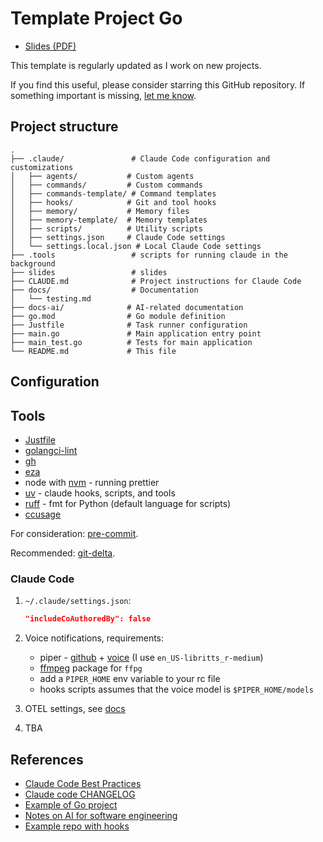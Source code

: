 # Template Project Go

- [Slides (PDF)](slides/slides.pdf)

This template is regularly updated as I work on new projects.

If you find this useful, please consider starring this GitHub repository. If something important is missing, [let me know](https://wbarczynski.pl).

## Project structure

```
.
├── .claude/               # Claude Code configuration and customizations
│   ├── agents/           # Custom agents
│   ├── commands/         # Custom commands
│   ├── commands-template/ # Command templates
│   ├── hooks/            # Git and tool hooks
│   ├── memory/           # Memory files
│   ├── memory-template/  # Memory templates
│   ├── scripts/          # Utility scripts
│   ├── settings.json     # Claude Code settings
│   └── settings.local.json # Local Claude Code settings
├── .tools                 # scripts for running claude in the background
├── slides                 # slides
├── CLAUDE.md              # Project instructions for Claude Code
├── docs/                  # Documentation
│   └── testing.md
├── docs-ai/              # AI-related documentation
├── go.mod                # Go module definition
├── Justfile              # Task runner configuration
├── main.go               # Main application entry point
├── main_test.go          # Tests for main application
└── README.md             # This file
```

## Configuration

## Tools

- [Justfile](https://github.com/casey/just)
- [golangci-lint](https://github.com/golangci/golangci-lint)
- [gh](https://cli.github.com/)
- [eza](https://github.com/eza-community/eza)
- node with [nvm](https://github.com/nvm-sh/nvm) - running prettier
- [uv](https://docs.astral.sh/uv/) - claude hooks, scripts, and tools
- [ruff](https://docs.astral.sh/ruff/installation/) - fmt for Python (default language for scripts)
- [ccusage](https://github.com/ryoppippi/ccusage)

For consideration: [pre-commit](https://pre-commit.com/).

Recommended: [git-delta](https://github.com/dandavison/delta).

### Claude Code

1. `~/.claude/settings.json`:

   ```json
   "includeCoAuthoredBy": false
   ```

2. Voice notifications, requirements:
   - piper - [github](https://github.com/rhasspy/piper/releases) + [voice](https://rhasspy.github.io/piper-samples/) (I use `en_US-libritts_r-medium`)
   - [ffmpeg](https://ffmpeg.org/download.html) package for `ffpg`
   - add a `PIPER_HOME` env variable to your rc file
   - hooks scripts assumes that the voice model is `$PIPER_HOME/models`

3. OTEL settings, see [docs](https://docs.anthropic.com/en/docs/claude-code/monitoring-usage)

4. TBA

## References

- [Claude Code Best Practices](https://www.anthropic.com/engineering/claude-code-best-practices)
- [Claude code CHANGELOG](https://github.com/anthropics/claude-code/blob/main/CHANGELOG.md)
- [Example of Go project](https://github.com/fwojciec/pgarrow/)
- [Notes on AI for software engineering](https://github.com/wojciech12/notes_ai_for_software_engineering/tree/main)
- [Example repo with hooks](https://github.com/disler/claude-code-hooks-mastery)
